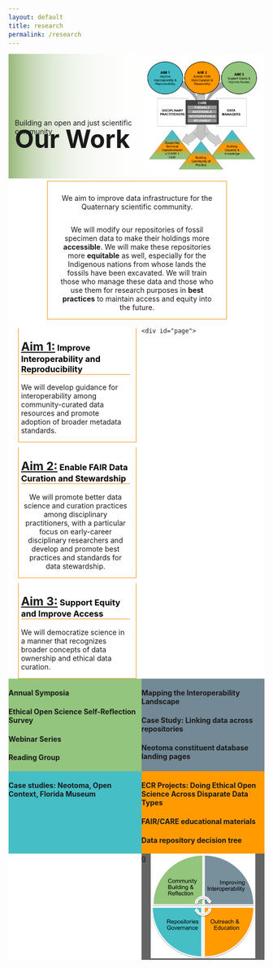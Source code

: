 ```yaml
---
layout: default
title: research
permalink: /research
---
```

<style>

  #page {
  display: grid;
    margin-left: 5%;
    margin-right: 5%;
  width: 90%;
  height: 1100px;
  grid-template-areas:
    "a a b b"
    "c d d e"
    "c d d e"
    "f f g g";
  grid-template-rows: 1fr 1fr 1fr 1fr;
  grid-template-columns: 1fr 1fr 1fr 1fr;
}

  #comtext {
    background-color: #93c57e
  }
  #interoptext {
    background-color: #738995
  }

  #repotext {
    background-color: #46bec6
  }

    #outreachtext {
    background-color: #ff9b01
  }
  
  
#a {
  grid-area: a;
  background-color: #8ca0ff;
}

#b {
  grid-area: b;
  background-color: #ffa08c;
}

#c  {
  grid-area: c;
  background-color: #ffff64;
}

#d  {
  grid-area: d;
  background-color: #8cffa0;
  text-align:center;
  align-content:center;
}

#e  {
  grid-area: e;
  background-color: #8ca2d0;
}

#f  {
  grid-area: f;
  background-color: #2ca2d0;
}

#g  {
  grid-area: g;
  background-color: rgb(100,100,100);
}

  
div.text-block-main {
  display: grid;
  grid-template-rows: auto auto auto;
  margin-right:0px;
  padding-bottom:0px;
  background: #fff;
  }
div.text-block-right {
  margin-right:0px;
  padding-right:0px;
  width:100%;
  padding-left:0px;
  }
#stakes {
  margin-left: 0px;
  margin-right: 0px;
  }
  h3 {
  color: #000;
  }
  
  #aimses {
  /**
   * User input values.
   */
  --grid-layout-gap: 10px;
  --grid-column-count: 3;
  --grid-item--min-width: 220px;

  /**
   * Calculated values.
   */
  --gap-count: calc(var(--grid-column-count) - 1);
  --total-gap-width: calc(var(--gap-count) * var(--grid-layout-gap));
  --grid-item--max-width: calc((100% - var(--total-gap-width)) / var(--grid-column-count));

  display: grid;
  grid-template-columns: repeat(auto-fill, minmax(max(var(--grid-item--min-width), var(--grid-item--max-width)), 1fr));
  grid-gap: var(--grid-layout-gap);
}
  
 @media print, screen and (max-width: 480px) {
  #stakes, #describe {
    width:200px;
     }
  #headingblock {
    justify-content: left;
    justify-items: center;
     }
  #heading-left, #heading-image, #stakes {
    justify-content: left;
    /* justify-items: center; */
    justify-self: center;
   }
  #heading-image {
    padding-top:0px;
   }
  
  #stakes {
  text-align: center;
  display: block;
  margin-left: auto;
  margin-right: auto;
   }
  #heading-left {
  padding-bottom:0px;
  display: block;
  margin-left: auto;
  margin-right: auto;
  }
  }
  
</style>

<div class="text-block-main" style="display:grid;grid-template-rows:auto auto;margin:0;padding-left:0;width:100%;" id="block1">
  <div class="text-block-right" style="display:grid;grid-template-columns:repeat(auto-fit, minmax(200px, 1fr));background-image:linear-gradient(to left, #fff, 90%, #97b779);padding:0;" id="headingblock">
    <div class="text-block-right" style="display:grid;grid-template-rows:40px auto;background-color:transparent;padding-left:5%;align-content:center;width:95%;" id="heading-left">
      <h1 style="font-size:calc(20px + 3vw);align-self:start;">Our Work</h1>
      <p style="align-self:start;padding-top:10px;margin-top:3%;" id="describe">Building an open and just scientific community</p>
    </div>
    <div class="text-block-right" style="background-color:transparent;padding-left:0;float:right;justify-self:end;max-width:460px; margin-right:5%; margin-left: 5%; width: 90%;" id="heading-image">
      <figure id="stakes">
        <img src="./images/rcn_aims-trans.png" alt="Stakeholders" style="width=100%;">
       <!-- <figcaption>The sets of lead and affiliated data resources involved in this RCN. </figcaption> -->
      </figure>
    </div>
  </div>

<div class="text-block-right" style="display:grid;padding:0;margin-top:1%; margin-left:15%;margin-right:15%;width:60%;padding-left:5%;padding-right:5%;border: 1px solid #ec970b;" id="overview">
  <p style="align-self:start;padding-top:10px; text-align:center;" id="general"> We aim to improve data infrastructure for the Quaternary scientific community.</p> 
  <p style="text-align:center;">We will modify our repositories of fossil specimen data to make their holdings more <strong>accessible</strong>. We will make these repositories more <strong>equitable</strong> as well, especially for the Indigenous nations from whose lands the fossils have been excavated. We will train those who manage these data and those who use them for research purposes in <strong>best practices</strong> to maintain access and equity into the future. </p>
</div>
  
  <div class="text-block-right" style="display:grid;grid-template-rows:auto auto;background-color:white;padding:0px;" id="meatblock">
    <div class="text-block-right" style="display:grid;justify-content:space-around;padding-top:17px;margin-right:0px;padding-left:4.5%;padding-right:4.5%;width:91%;" id="aimses">
      <div class="text-block-right" style="max-width:500px;padding-left:0px;padding-top:0px;padding-bottom:0px;padding-right:5%; border-bottom: 1px solid #ec970b; border-right: 1px solid #ec970b; margin-left:3%; border-left: 1px solid #ec970b; width:90%; padding-left:2%;">
        <h3 style="border-bottom: 1px solid #ec970b;"> <a href="https://hoffmanick.github.io/fairos/aim1" style="font-size:1.4em">Aim 1:</a> Improve Interoperability and Reproducibility </h3>
        <p> We will develop guidance for interoperability among community-curated data resources and
        promote adoption of broader metadata standards. </p>
      </div>
      <div class="text-block-right" style="max-width:500px;padding-left:0px;padding-top:0px;padding-bottom:0px;padding-right:5%; border-bottom: 1px solid #ec970b; border-right: 1px solid #ec970b; margin-left:3%; border-left: 1px solid #ec970b; width:90%; padding-left:2%;">
        <h3 style="border-bottom: 1px solid #ec970b;"> <a href="https://hoffmanick.github.io/fairos/aim2" style="font-size:1.4em">Aim 2:</a> Enable FAIR Data Curation and Stewardship </h3>
        <p style="text-align:center;">  We will promote better data science and curation practices among disciplinary practitioners, with a particular focus on early-career disciplinary researchers and develop and promote best practices and standards for data stewardship. </p>
      </div>
      <div class="text-block-right" style="max-width:500px;padding-left:0px;padding-top:0px;padding-bottom:0px;padding-right:5%; border-bottom: 1px solid #ec970b; border-right: 1px solid #ec970b; margin-left:3%; border-left: 1px solid #ec970b; width:90%; padding-left:2%;">
        <h3 style="border-bottom: 1px solid #ec970b;"> <a href="https://hoffmanick.github.io/fairos/aim3" style="font-size:1.4em">Aim 3:</a> Support Equity and Improve Access </h3>
        <p> We will democratize science in a manner that recognizes broader concepts of data ownership and ethical data curation. </p>
      </div>
    </div>





    <div id="page">
  <div id="a">a</div>
  <div class="abtext" id="comtext">
    <h4>Annual Symposia</h4>
    <h4>Ethical Open Science Self-Reflection Survey</h4>
    <h4>Webinar Series</h4>
    <h4>Reading Group</h4>
  </div>
  <div id = 'b'>b</div>
    <div class="abtext" id="interoptext">
    <h4>Mapping the Interoperability Landscape</h4>
    <h4>Case Study: Linking data across repositories</h4>
    <h4>Neotoma constituent database landing pages</h4>
  </div>
  <div id='c'>c</div>
  <div id='d'>
   <img src="./images/eos_circle.png" alt="circle" style="width:85%;z-index:1; position:relative;"></div>
  <div id='e'>e</div>
  <div id='f'>f</div>
    <div class="abtext" id="repotext">
    <h4>Case studies: Neotoma, Open Context, Florida Museum</h4>
  </div>
  <div id='g'>g</div>
      <div class="abtext" id="outreachtext">
    <h4>ECR Projects: Doing Ethical Open Science Across Disparate Data Types</h4>
        <h4>FAIR/CARE educational materials</h4>
        <h4>Data repository decision tree</h4>
  </div>
</div>
</div>
